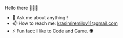 Hello there 👋:eyes::eyes:

- 💬 Ask me about anything !
- 📫 How to reach me: krasimiremilov11@gmail.com
- ⚡ Fun fact: I like to Code and Game. :alien:

